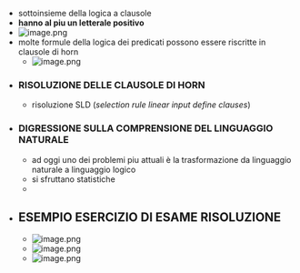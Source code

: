 - sottoinsieme della logica a clausole
- **hanno al piu un letterale positivo**
- ![image.png](../assets/image_1682583179643_0.png)
- molte formule della logica dei predicati possono essere riscritte in clausole di horn
	- ![image.png](../assets/image_1682583565901_0.png)
- ### RISOLUZIONE DELLE CLAUSOLE DI HORN
	- risoluzione SLD (*selection rule linear input define clauses*)
- ### DIGRESSIONE SULLA COMPRENSIONE DEL LINGUAGGIO NATURALE
	- ad oggi uno dei problemi piu attuali è la trasformazione  da linguaggio naturale a linguaggio logico
	- si sfruttano statistiche
	-
- ## ESEMPIO ESERCIZIO DI ESAME RISOLUZIONE
	- ![image.png](../assets/image_1682584114152_0.png)
	- ![image.png](../assets/image_1682584203876_0.png)
	- ![image.png](../assets/image_1682584605717_0.png)


